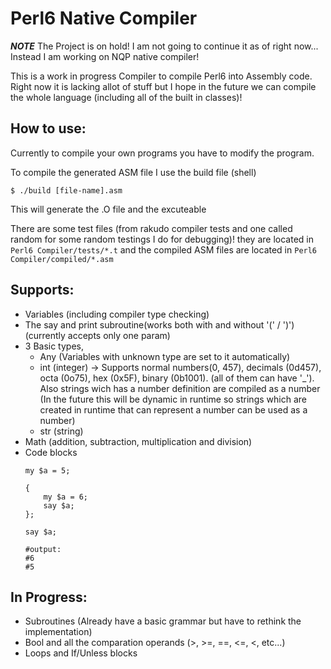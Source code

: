 # Perl6 Native Compiler

***NOTE***
The Project is on hold! I am not going to continue it as of right now... Instead I am working on NQP native compiler!

This is a work in progress Compiler to compile Perl6 into Assembly code. Right now it is lacking allot of stuff  but I hope in the future we can compile the whole language (including all of the built in classes)!

## How to use:
Currently to compile your own programs you have to modify the program.

To compile the generated ASM file I use the build file (shell)

	$ ./build [file-name].asm 

This will generate the .O file and the excuteable

There are some test files (from rakudo compiler tests and one called random for some random testings I do for debugging)!
they are located in `Perl6 Compiler/tests/*.t` and the compiled ASM files are located in `Perl6 Compiler/compiled/*.asm`

## Supports:
- Variables (including compiler type checking)
- The say and print subroutine(works both with and without '(' / ')') (currently accepts only one param)
- 3 Basic types, 
    * Any (Variables with unknown type are set to it automatically)
    * int (integer) -> Supports normal numbers(0, 457), decimals (0d457), octa (0o75), hex (0x5F), binary (0b1001). (all of them can have '_'). Also strings wich has a number definition are compiled as a number (In the future this will be dynamic in runtime so strings which are created in runtime that can represent a number can be used as a number)
    * str (string)
- Math (addition, subtraction, multiplication and division)
- Code blocks
	``` perl6
	my $a = 5;
	
	{
		my $a = 6;
		say $a;
	};
	
	say $a;
	
	#output:
	#6
	#5
	```

## In Progress:
- Subroutines (Already have a basic grammar but have to rethink the implementation)
- Bool and all the comparation operands (>, >=, ==, <=, <, etc...)
- Loops and If/Unless blocks
